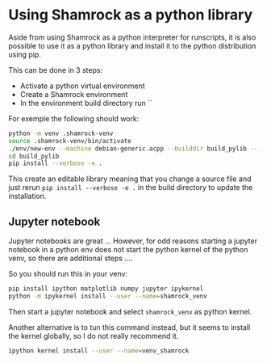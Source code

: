 # Using Shamrock as a python library

Aside from using Shamrock as a python interpreter for runscripts, it is also possible to use it as a python library and install it to the python distribution using pip.

This can be done in 3 steps:

- Activate a python virtual environment
- Create a Shamrock environment
- In the environment build directory run ``

For exemple the following should work:
```bash
python -m venv .shamrock-venv
source .shamrock-venv/bin/activate
./env/new-env --machine debian-generic.acpp --builddir build_pylib -- --backend omp
cd build_pylib
pip install --verbose -e .
```

This create an editable library meaning that you change a source file and just rerun `pip install --verbose -e .` in the build directory to update the installation.

## Jupyter notebook

Jupyter notebooks are great ... However, for odd reasons starting a jupyter notebook in a python env
does not start the python kernel of the python venv, so there are additional steps ....

So you should run this in your venv:
```bash
pip install ipython matplotlib numpy jupyter ipykernel
python -m ipykernel install --user --name=shamrock_venv
```

Then start a jupyter notebook and select `shamrock_venv` as python kernel.

Another alternative is to tun this command instead, but it seems to install the kernel globally, so I do not really recommend it.
```bash
ipython kernel install --user --name=venv_shamrock
```
